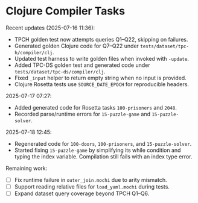 # Clojure Compiler Tasks

Recent updates (2025-07-16 11:36):
- TPCH golden test now attempts queries Q1–Q22, skipping on failures.
- Generated golden Clojure code for Q7–Q22 under `tests/dataset/tpc-h/compiler/clj`.
- Updated test harness to write golden files when invoked with `-update`.
- Added TPC-DS golden test and generated code under `tests/dataset/tpc-ds/compiler/clj`.
- Fixed `_input` helper to return empty string when no input is provided.
- Clojure Rosetta tests use `SOURCE_DATE_EPOCH` for reproducible headers.

2025-07-17 07:27:
- Added generated code for Rosetta tasks `100-prisoners` and `2048`.
- Recorded parse/runtime errors for `15-puzzle-game` and `15-puzzle-solver`.

2025-07-18 12:45:
- Regenerated code for `100-doors`, `100-prisoners`, and `15-puzzle-solver`.
- Started fixing `15-puzzle-game` by simplifying its while condition and typing
  the index variable. Compilation still fails with an index type error.

Remaining work:
- [ ] Fix runtime failure in `outer_join.mochi` due to arity mismatch.
- [ ] Support reading relative files for `load_yaml.mochi` during tests.
- [ ] Expand dataset query coverage beyond TPCH Q1–Q6.
